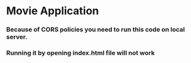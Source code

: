 # Movie Application
### Because of CORS policies you need to run this code on local server.
### Running it by opening index.html file will not work